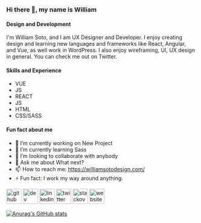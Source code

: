 ### Hi there 👋, my name is William

#### Design and Development

I'm William Soto, and I am UX Designer and Developer. I enjoy creating design and learning new languages and frameworks like React, Angular, and Vue, as well work in WordPress. I also enjoy wireframing, UI, UX design in general. You can check me out on Twitter.



#### Skills and Experience

* VUE
* JS
* REACT
* JS
* HTML
* CSS/SASS


#### Fun fact about me

- 🔭 I’m currently working on New Project
- 🌱 I’m currently learning Sass 
- 👯 I’m looking to collaborate with anybody
- 💬 Ask me about What next?
- 📫 How to reach me: https://williamsotodesign.com/ 
- ⚡ Fun fact: I work my way around anything.


[<img src='https://cdn.jsdelivr.net/npm/simple-icons@3.0.1/icons/github.svg' alt='github' height='40'>](https://github.com/https://github.com/williamdesing)  [<img src='https://cdn.jsdelivr.net/npm/simple-icons@3.0.1/icons/dev-dot-to.svg' alt='dev' height='40'>](https://dev.to/https://dev.to/williamdesign)  [<img src='https://cdn.jsdelivr.net/npm/simple-icons@3.0.1/icons/linkedin.svg' alt='linkedin' height='40'>](https://www.linkedin.com/in/https://www.linkedin.com/in/williamdesing//)  [<img src='https://cdn.jsdelivr.net/npm/simple-icons@3.0.1/icons/twitter.svg' alt='twitter' height='40'>](https://twitter.com/https://twitter.com/william_desing)  [<img src='https://cdn.jsdelivr.net/npm/simple-icons@3.0.1/icons/stackoverflow.svg' alt='stackoverflow' height='40'>](https://stackoverflow.com/users/https://stackoverflow.com/users/16811718/williamsotodesign)  [<img src='https://cdn.jsdelivr.net/npm/simple-icons@3.0.1/icons/icloud.svg' alt='website' height='40'>](https://williamsotodesign.com/)  



[![Anurag's GitHub stats](https://github-readme-stats.vercel.app/api?username=williamdesing)](https://github.com/anuraghazra/github-readme-stats)

